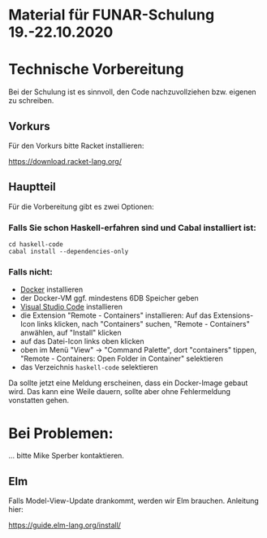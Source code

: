 # Material für FUNAR-Schulung 19.-22.10.2020

# Technische Vorbereitung

Bei der Schulung ist es sinnvoll, den Code nachzuvollziehen
bzw. eigenen zu schreiben.

## Vorkurs

Für den Vorkurs bitte Racket installieren:

https://download.racket-lang.org/

## Hauptteil

Für die Vorbereitung gibt es zwei Optionen:

### Falls Sie schon Haskell-erfahren sind und Cabal installiert ist:

```
cd haskell-code
cabal install --dependencies-only
```

### Falls nicht:

- [Docker](https://www.docker.com/) installieren
- der Docker-VM ggf. mindestens 6DB Speicher geben
- [Visual Studio Code](https://code.visualstudio.com/download) installieren
- die Extension "Remote - Containers" installieren:
  Auf das Extensions-Icon links klicken, nach "Containers" suchen,
  "Remote - Containers" anwählen, auf "Install" klicken
- auf das Datei-Icon links oben klicken
- oben im Menü "View" -> "Command Palette", dort
  "containers" tippen, "Remote - Containers: Open Folder in Container" selektieren
- das Verzeichnis `haskell-code` selektieren

Da sollte jetzt eine Meldung erscheinen, dass ein Docker-Image gebaut
wird.  Das kann eine Weile dauern, sollte aber ohne Fehlermeldung
vonstatten gehen.

# Bei Problemen:

... bitte Mike Sperber kontaktieren.

## Elm

Falls Model-View-Update drankommt, werden wir Elm brauchen.  Anleitung
hier:

https://guide.elm-lang.org/install/
